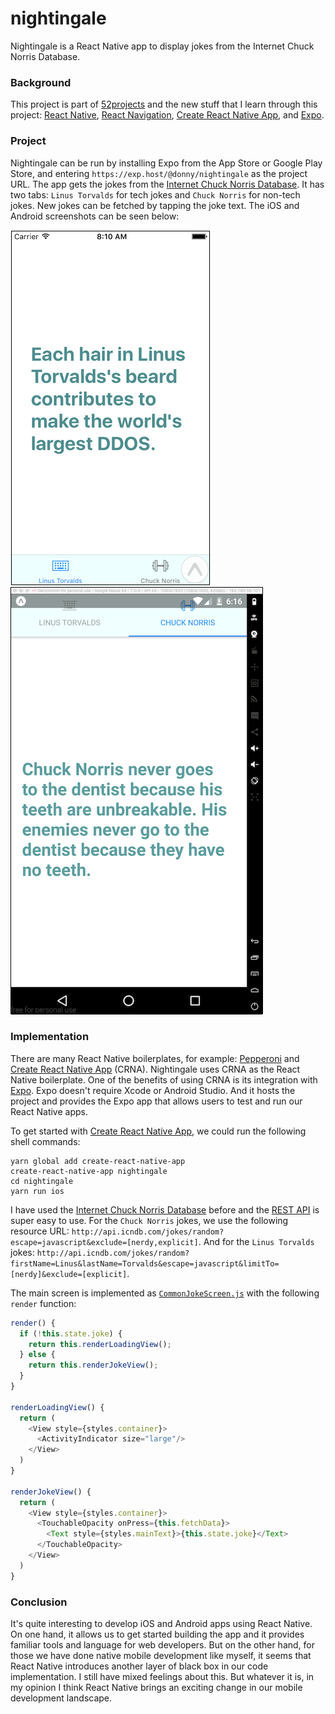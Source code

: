 # nightingale

Nightingale is a React Native app to display jokes from the Internet Chuck Norris Database.

### Background

This project is part of [52projects](https://donny.github.io/52projects/) and the new stuff that I learn through this project: [React Native](https://facebook.github.io/react-native/), [React Navigation](https://reactnavigation.org), [Create React Native App](https://github.com/react-community/create-react-native-app), and [Expo](https://expo.io).

### Project

Nightingale can be run by installing Expo from the App Store or Google Play Store, and entering `https://exp.host/@donny/nightingale` as the project URL. The app gets the jokes from the [Internet Chuck Norris Database](http://www.icndb.com). It has two tabs: `Linus Torvalds` for tech jokes and `Chuck Norris` for non-tech jokes. New jokes can be fetched by tapping the joke text. The iOS and Android screenshots can be seen below:

![Screenshot1](https://raw.githubusercontent.com/donny/nightingale/master/screenshot1.png)
![Screenshot1](https://raw.githubusercontent.com/donny/nightingale/master/screenshot2.png)

### Implementation

There are many React Native boilerplates, for example: [Pepperoni](http://getpepperoni.com) and [Create React Native App](https://github.com/react-community/create-react-native-app) (CRNA). Nightingale uses CRNA as the React Native boilerplate. One of the benefits of using CRNA is its integration with [Expo](https://expo.io). Expo doesn't require Xcode or Android Studio. And it hosts the project and provides the Expo app that allows users to test and run our React Native apps.

To get started with [Create React Native App](https://github.com/react-community/create-react-native-app), we could run the following shell commands:

```shell
yarn global add create-react-native-app
create-react-native-app nightingale
cd nightingale
yarn run ios
```

I have used the [Internet Chuck Norris Database](http://www.icndb.com) before and the [REST API](http://www.icndb.com/api/) is super easy to use. For the `Chuck Norris` jokes, we use the following resource URL: `http://api.icndb.com/jokes/random?escape=javascript&exclude=[nerdy,explicit]`. And for the `Linus Torvalds` jokes: `http://api.icndb.com/jokes/random?firstName=Linus&lastName=Torvalds&escape=javascript&limitTo=[nerdy]&exclude=[explicit]`.

The main screen is implemented as [`CommonJokeScreen.js`](https://github.com/donny/nightingale/blob/master/components/CommonJokeScreen.js) with the following `render` function:

```javascript
render() {
  if (!this.state.joke) {
    return this.renderLoadingView();
  } else {
    return this.renderJokeView();
  }
}

renderLoadingView() {
  return (
    <View style={styles.container}>
      <ActivityIndicator size="large"/>
    </View>
  )
}

renderJokeView() {
  return (
    <View style={styles.container}>
      <TouchableOpacity onPress={this.fetchData}>
        <Text style={styles.mainText}>{this.state.joke}</Text>
      </TouchableOpacity>
    </View>
  )
}
```

### Conclusion

It's quite interesting to develop iOS and Android apps using React Native. On one hand, it allows us to get started building the app and it provides familiar tools and language for web developers. But on the other hand, for those we have done native mobile development like myself, it seems that React Native introduces another layer of black box in our code implementation. I still have mixed feelings about this. But whatever it is, in my opinion I think React Native brings an exciting change in our mobile development landscape.
